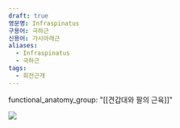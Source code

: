 ```yaml
---
draft: true
영문명: Infraspinatus
구용어: 극하근
신용어: 가시아래근
aliases:
  - Infraspinatus
  - 극하근
tags:
  - 회전근개
---
```

functional_anatomy_group: "[[견갑대와 팔의 근육]]"


![](https://upload.wikimedia.org/wikipedia/commons/thumb/8/8d/Infraspinatus_muscle_animation.gif/300px-Infraspinatus_muscle_animation.gif)